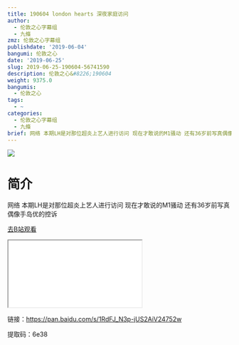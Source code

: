 ```yaml
---
title: 190604 london hearts 深夜家庭访问
author:
  - 伦敦之心字幕组
  - 九條
zmz: 伦敦之心字幕组
publishdate: '2019-06-04'
bangumi: 伦敦之心
date: '2019-06-25'
slug: 2019-06-25-190604-56741590
description: 伦敦之心&#8226;190604
weight: 9375.0
bangumis:
  - 伦敦之心
tags:
  - ~
categories:
  - 伦敦之心字幕组
  - 九條
brief: 网络 本期LH是对那位超炎上艺人进行访问 现在才敢说的M1骚动 还有36岁前写真偶像手岛优的控诉
---
```

![](https://raw.githubusercontent.com/tcgriffith/owaraisite/master/static/tmpimg/75e42c7960266e2f9f79976a637a0dcee60fed08.jpg.480.jpg)
# 简介  
网络
本期LH是对那位超炎上艺人进行访问 现在才敢说的M1骚动 还有36岁前写真偶像手岛优的控诉  

[去B站观看](https://www.bilibili.com/video/av56741590/)
<div class ="resp-container"><iframe class="testiframe" src="//player.bilibili.com/player.html?aid=56741590"", scrolling="no", allowfullscreen="true" > </iframe></div> 

链接：https://pan.baidu.com/s/1RdFJ_N3p-jUS2AiV24752w 

 
提取码：6e38
